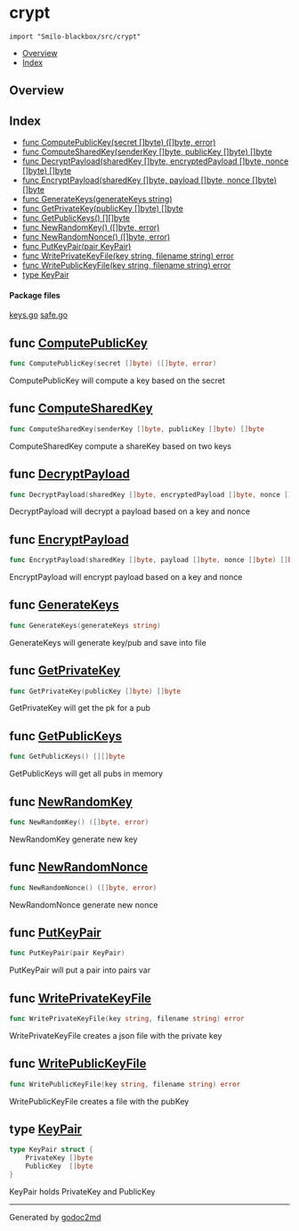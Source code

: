 

# crypt
`import "Smilo-blackbox/src/crypt"`

* [Overview](#pkg-overview)
* [Index](#pkg-index)

## <a name="pkg-overview">Overview</a>



## <a name="pkg-index">Index</a>
* [func ComputePublicKey(secret []byte) ([]byte, error)](#ComputePublicKey)
* [func ComputeSharedKey(senderKey []byte, publicKey []byte) []byte](#ComputeSharedKey)
* [func DecryptPayload(sharedKey []byte, encryptedPayload []byte, nonce []byte) []byte](#DecryptPayload)
* [func EncryptPayload(sharedKey []byte, payload []byte, nonce []byte) []byte](#EncryptPayload)
* [func GenerateKeys(generateKeys string)](#GenerateKeys)
* [func GetPrivateKey(publicKey []byte) []byte](#GetPrivateKey)
* [func GetPublicKeys() [][]byte](#GetPublicKeys)
* [func NewRandomKey() ([]byte, error)](#NewRandomKey)
* [func NewRandomNonce() ([]byte, error)](#NewRandomNonce)
* [func PutKeyPair(pair KeyPair)](#PutKeyPair)
* [func WritePrivateKeyFile(key string, filename string) error](#WritePrivateKeyFile)
* [func WritePublicKeyFile(key string, filename string) error](#WritePublicKeyFile)
* [type KeyPair](#KeyPair)


#### <a name="pkg-files">Package files</a>
[keys.go](/src/Smilo-blackbox/src/crypt/keys.go) [safe.go](/src/Smilo-blackbox/src/crypt/safe.go) 





## <a name="ComputePublicKey">func</a> [ComputePublicKey](/src/target/keys.go?s=1209:1261#L47)
``` go
func ComputePublicKey(secret []byte) ([]byte, error)
```
ComputePublicKey will compute a key based on the secret



## <a name="ComputeSharedKey">func</a> [ComputeSharedKey](/src/target/safe.go?s=2143:2207#L79)
``` go
func ComputeSharedKey(senderKey []byte, publicKey []byte) []byte
```
ComputeSharedKey compute a shareKey based on two keys



## <a name="DecryptPayload">func</a> [DecryptPayload](/src/target/safe.go?s=2968:3051#L112)
``` go
func DecryptPayload(sharedKey []byte, encryptedPayload []byte, nonce []byte) []byte
```
DecryptPayload will decrypt a payload based on a key and nonce



## <a name="EncryptPayload">func</a> [EncryptPayload](/src/target/safe.go?s=2644:2718#L99)
``` go
func EncryptPayload(sharedKey []byte, payload []byte, nonce []byte) []byte
```
EncryptPayload will encrypt payload based on a key and nonce



## <a name="GenerateKeys">func</a> [GenerateKeys](/src/target/keys.go?s=1365:1403#L52)
``` go
func GenerateKeys(generateKeys string)
```
GenerateKeys will generate key/pub and save into file



## <a name="GetPrivateKey">func</a> [GetPrivateKey](/src/target/safe.go?s=1716:1759#L60)
``` go
func GetPrivateKey(publicKey []byte) []byte
```
GetPrivateKey will get the pk for a pub



## <a name="GetPublicKeys">func</a> [GetPublicKeys](/src/target/safe.go?s=1491:1520#L51)
``` go
func GetPublicKeys() [][]byte
```
GetPublicKeys will get all pubs in memory



## <a name="NewRandomKey">func</a> [NewRandomKey](/src/target/safe.go?s=1841:1876#L65)
``` go
func NewRandomKey() ([]byte, error)
```
NewRandomKey generate new key



## <a name="NewRandomNonce">func</a> [NewRandomNonce](/src/target/safe.go?s=1981:2018#L72)
``` go
func NewRandomNonce() ([]byte, error)
```
NewRandomNonce generate new nonce



## <a name="PutKeyPair">func</a> [PutKeyPair](/src/target/safe.go?s=1345:1374#L45)
``` go
func PutKeyPair(pair KeyPair)
```
PutKeyPair will put a pair into pairs var



## <a name="WritePrivateKeyFile">func</a> [WritePrivateKeyFile](/src/target/keys.go?s=2139:2198#L73)
``` go
func WritePrivateKeyFile(key string, filename string) error
```
WritePrivateKeyFile creates a json file with the private key



## <a name="WritePublicKeyFile">func</a> [WritePublicKeyFile](/src/target/keys.go?s=2820:2878#L99)
``` go
func WritePublicKeyFile(key string, filename string) error
```
WritePublicKeyFile creates a file with the pubKey




## <a name="KeyPair">type</a> [KeyPair](/src/target/safe.go?s=1164:1225#L36)
``` go
type KeyPair struct {
    PrivateKey []byte
    PublicKey  []byte
}
```
KeyPair holds PrivateKey and PublicKey














- - -
Generated by [godoc2md](http://godoc.org/github.com/davecheney/godoc2md)
